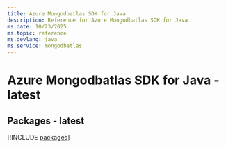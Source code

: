 ```yaml
---
title: Azure Mongodbatlas SDK for Java
description: Reference for Azure Mongodbatlas SDK for Java
ms.date: 10/23/2025
ms.topic: reference
ms.devlang: java
ms.service: mongodbatlas
---
```

# Azure Mongodbatlas SDK for Java - latest
## Packages - latest
[!INCLUDE [packages](mongodbatlas-index.md)]